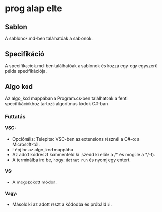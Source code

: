 # prog alap elte

## Sablon

A sablonok.md-ben találhatóak a sablonok.

## Specifikáció

A specifikaciok.md-ben találhatóak a sablonok és hozzá egy-egy egyszerű példa specifikációja.

## Algo kód

Az algo_kod mappában a Program.cs-ben találhatóak a fenti specifikációkhoz tartozó algoritmus kódok C#-ban.

### Futtatás

#### VSC:

- Opciónális: Telepitsd VSC-ben az extensions résznél a C#-ot a Microsoft-tól.
- Lépj be az algo_kod mappába.
- Az adott kódrészt kommenteld ki (szedd ki előle a /\* és mögüle a \*/-t).
- A terminálba ird be, hogy: `dotnet run` és nyomj egy entert.

#### VS:

- A megszokott módon.

#### Vagy:

- Másold ki az adott részt a kódodba és próbáld ki.
